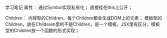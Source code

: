 学习笔记
属性：
通过Symbol实现私有化；
直接挂在this上公开；

Children：
内容型的Children，每个Children都会生成DOM上的元素；
模板型的Children，放在Childeren里的不是Children，是一个模板。JSX里有区分，模板型的Children放一个函数的形式实现；